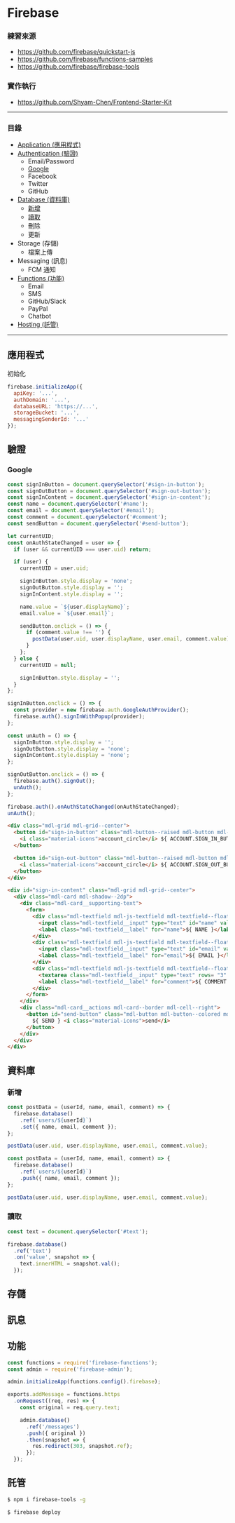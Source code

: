 # Firebase

### 練習來源
* https://github.com/firebase/quickstart-js
* https://github.com/firebase/functions-samples
* https://github.com/firebase/firebase-tools

### 實作執行
* https://github.com/Shyam-Chen/Frontend-Starter-Kit

***

### 目錄
* [Application (應用程式)](#應用程式)
* [Authentication (驗證)](#驗證)
  * Email/Password
  * [Google](#google)
  * Facebook
  * Twitter
  * GitHub
* [Database (資料庫)](#資料庫)
  * [新增](#新增)
  * [讀取](#讀取)
  * 刪除
  * 更新
* Storage (存儲)
  * 檔案上傳
* Messaging (訊息)
  * FCM 通知
* [Functions (功能)](#功能)
  * Email
  * SMS
  * GitHub/Slack
  * PayPal
  * Chatbot
* [Hosting (託管)](#託管)

***

## 應用程式

初始化

```js
firebase.initializeApp({
  apiKey: '...',
  authDomain: '...',
  databaseURL: 'https://...',
  storageBucket: '...',
  messagingSenderId: '...'
});
```

## 驗證

### Google

```js
const signInButton = document.querySelector('#sign-in-button');
const signOutButton = document.querySelector('#sign-out-button');
const signInContent = document.querySelector('#sign-in-content');
const name = document.querySelector('#name');
const email = document.querySelector('#email');
const comment = document.querySelector('#comment');
const sendButton = document.querySelector('#send-button');

let currentUID;
const onAuthStateChanged = user => {
  if (user && currentUID === user.uid) return;

  if (user) {
    currentUID = user.uid;

    signInButton.style.display = 'none';
    signOutButton.style.display = '';
    signInContent.style.display = '';

    name.value = `${user.displayName}`;
    email.value = `${user.email}`;

    sendButton.onclick = () => {
      if (comment.value !== '') {
        postData(user.uid, user.displayName, user.email, comment.value);
      }
    };
  } else {
    currentUID = null;

    signInButton.style.display = '';
  }
};

signInButton.onclick = () => {
  const provider = new firebase.auth.GoogleAuthProvider();
  firebase.auth().signInWithPopup(provider);
};

const unAuth = () => {
  signInButton.style.display = '';
  signOutButton.style.display = 'none';
  signInContent.style.display = 'none';
};

signOutButton.onclick = () => {
  firebase.auth().signOut();
  unAuth();
};

firebase.auth().onAuthStateChanged(onAuthStateChanged);
unAuth();
```

```html
<div class="mdl-grid mdl-grid--center">
  <button id="sign-in-button" class="mdl-button--raised mdl-button mdl-js-button mdl-js-ripple-effect mdl-button--primary">
    <i class="material-icons">account_circle</i> ${ ACCOUNT.SIGN_IN_BUTTON }
  </button>

  <button id="sign-out-button" class="mdl-button--raised mdl-button mdl-js-button mdl-js-ripple-effect mdl-button--primary">
    <i class="material-icons">account_circle</i> ${ ACCOUNT.SIGN_OUT_BUTTON }
  </button>
</div>

<div id="sign-in-content" class="mdl-grid mdl-grid--center">
  <div class="mdl-card mdl-shadow--2dp">
    <div class="mdl-card__supporting-text">
      <form>
        <div class="mdl-textfield mdl-js-textfield mdl-textfield--floating-label">
          <input class="mdl-textfield__input" type="text" id="name" value="Google Display Name" readonly>
          <label class="mdl-textfield__label" for="name">${ NAME }</label>
        </div>
        <div class="mdl-textfield mdl-js-textfield mdl-textfield--floating-label">
          <input class="mdl-textfield__input" type="text" id="email" value="Google Email" readonly>
          <label class="mdl-textfield__label" for="email">${ EMAIL }</label>
        </div>
        <div class="mdl-textfield mdl-js-textfield mdl-textfield--floating-label">
          <textarea class="mdl-textfield__input" type="text" rows= "3" id="comment"></textarea>
          <label class="mdl-textfield__label" for="comment">${ COMMENT }</label>
        </div>
      </form>
    </div>
    <div class="mdl-card__actions mdl-card--border mdl-cell--right">
      <button id="send-button" class="mdl-button mdl-button--colored mdl-js-button mdl-js-ripple-effect">
        ${ SEND } <i class="material-icons">send</i>
      </button>
    </div>
  </div>
</div>
```

## 資料庫

### 新增

```js
const postData = (userId, name, email, comment) => {
  firebase.database()
    .ref(`users/${userId}`)
    .set({ name, email, comment });
};

postData(user.uid, user.displayName, user.email, comment.value);
```

```js
const postData = (userId, name, email, comment) => {
  firebase.database()
    .ref(`users/${userId}`)
    .push({ name, email, comment });
};

postData(user.uid, user.displayName, user.email, comment.value);
```

### 讀取

```js
const text = document.querySelector('#text');

firebase.database()
  .ref('text')
  .on('value', snapshot => {
    text.innerHTML = snapshot.val();
  });
```

## 存儲

## 訊息

## 功能

```js
const functions = require('firebase-functions');
const admin = require('firebase-admin');

admin.initializeApp(functions.config().firebase);

exports.addMessage = functions.https
  .onRequest((req, res) => {
    const original = req.query.text;

    admin.database()
      .ref('/messages')
      .push({ original })
      .then(snapshot => {
        res.redirect(303, snapshot.ref);
      });
  });
```

## 託管

```bash
$ npm i firebase-tools -g
```

```bash
$ firebase deploy
```
